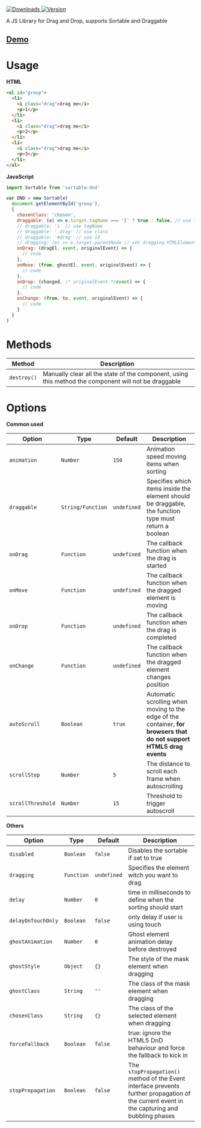 <p>
  <a href="https://npm-stat.com/charts.html?package=sortable-dnd">
    <img alt="Downloads" src="https://img.shields.io/npm/dm/sortable-dnd.svg">
  </a>
  <a href="https://www.npmjs.com/package/sortable-dnd">
    <img alt="Version" src="https://img.shields.io/npm/v/sortable-dnd.svg"/>
  </a>
</p>



A JS Library for Drag and Drop, supports Sortable and Draggable

## [Demo](https://mfuu.github.io/sortable-dnd/)

# Usage

**HTML**
```html
<ul id="group">
  <li>
    <i class="drag">drag me</i>
    <p>1</p>
  </li>
  <li>
    <i class="drag">drag me</i>
    <p>2</p>
  </li>
  <li>
    <i class="drag">drag me</i>
    <p>3</p>
  </li>
</ul>
```

**JavaScript**
```js
import Sortable from 'sortable-dnd'

var DND = new Sortable(
  document.getElementById('group'),
  {
    chosenClass: 'chosen',
    draggable: (e) => e.target.tagName === 'I' ? true : false, // use function
    // draggable: 'i' // use tagName 
    // draggable: '.drag' // use class
    // draggable: '#drag' // use id
    // dragging: (e) => e.target.parentNode // set dragging HTMLElement
    onDrag: (dragEl, event, originalEvent) => {
      // code
    },
    onMove: (from, ghostEl, event, originalEvent) => {
      // code
    },
    onDrop: (changed, /* originalEvent */event) => {
      // code
    },
    onChange: (from, to, event, originalEvent) => {
      // code
    }
  }
)
```

# Methods

| **Method** | **Description** |
|--------------|--------------|
| `destroy()` | Manually clear all the state of the component, using this method the component will not be draggable |


# Options

**Common used**

|     **Option**    |      **Type**     | **Default** | **Description** |
|-------------------|-------------------|-------------|--------------|
| `animation`       | `Number`          | `150`       | Animation speed moving items when sorting |
| `draggable`       | `String/Function` | `undefined` | Specifies which items inside the element should be draggable, the function type must return a boolean |
| `onDrag`          | `Function`        | `undefined` | The callback function when the drag is started |
| `onMove`          | `Function`        | `undefined` | The callback function when the dragged element is moving |
| `onDrop`          | `Function`        | `undefined` | The callback function when the drag is completed |
| `onChange`        | `Function`        | `undefined` | The callback function when the dragged element changes position |
| `autoScroll`      | `Boolean`         | `true`      | Automatic scrolling when moving to the edge of the container, **for browsers that do not support HTML5 drag events** |
| `scrollStep`      | `Number`          | `5`         | The distance to scroll each frame when autoscrolling |
| `scrollThreshold` | `Number`          | `15`        | Threshold to trigger autoscroll |


**Others**

|     **Option**    |      **Type**     | **Default** | **Description** |
|-------------------|-------------------|-------------|--------------|
| `disabled`        | `Boolean`         | `false`     | Disables the sortable if set to true |
| `dragging`        | `Function`        | `undefined` | Specifies the element witch you want to drag |
| `delay`           | `Number`          | `0`         | time in milliseconds to define when the sorting should start |
| `delayOnTouchOnly`| `Boolean`         | `false`     | only delay if user is using touch |
| `ghostAnimation`  | `Number`          | `0`         | Ghost element animation delay before destroyed |
| `ghostStyle`      | `Object`          | `{}`        | The style of the mask element when dragging |
| `ghostClass`      | `String`          | `''`        | The class of the mask element when dragging |
| `chosenClass`     | `String`          | `{}`        | The class of the selected element when dragging |
| `forceFallback`   | `Boolean`         | `false`     | true: ignore the HTML5 DnD behaviour and force the fallback to kick in |
| `stopPropagation` | `Boolean`         | `false`     | The `stopPropagation()` method of the Event interface prevents further propagation of the current event in the capturing and bubbling phases |

